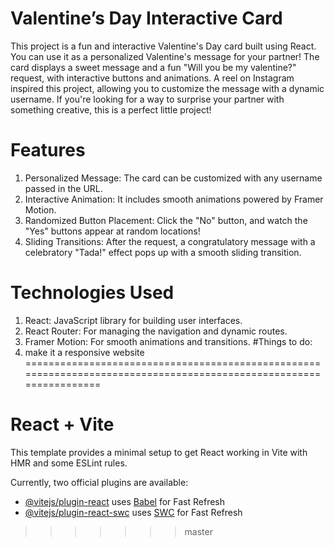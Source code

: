 
# Valentine’s Day Interactive Card
This project is a fun and interactive Valentine's Day card built using React. You can use it as a personalized Valentine's message for your partner! The card displays a sweet message and a fun "Will you be my valentine?" request, with interactive buttons and animations.
A reel on Instagram inspired this project, allowing you to customize the message with a dynamic username. If you're looking for a way to surprise your partner with something creative, this is a perfect little project!
# Features
1. Personalized Message: The card can be customized with any username passed in the URL.
2. Interactive Animation: It includes smooth animations powered by Framer Motion.
3. Randomized Button Placement: Click the "No" button, and watch the "Yes" buttons appear at random locations!
4. Sliding Transitions: After the request, a congratulatory message with a celebratory "Tada!" effect pops up with a smooth sliding transition.
# Technologies Used
1. React: JavaScript library for building user interfaces.<br/>
2. React Router: For managing the navigation and dynamic routes.
3. Framer Motion: For smooth animations and transitions.
#Things to do:
1. make it a responsive website <br/>
===================================================================================================================
# React + Vite

This template provides a minimal setup to get React working in Vite with HMR and some ESLint rules.

Currently, two official plugins are available:

- [@vitejs/plugin-react](https://github.com/vitejs/vite-plugin-react/blob/main/packages/plugin-react/README.md) uses [Babel](https://babeljs.io/) for Fast Refresh
- [@vitejs/plugin-react-swc](https://github.com/vitejs/vite-plugin-react-swc) uses [SWC](https://swc.rs/) for Fast Refresh
>>>>>>> master
